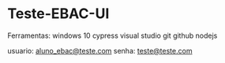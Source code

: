 # Teste-EBAC-UI

Ferramentas:
windows 10
cypress
visual studio
git
github
nodejs

usuario: aluno_ebac@teste.com
senha: teste@teste.com
